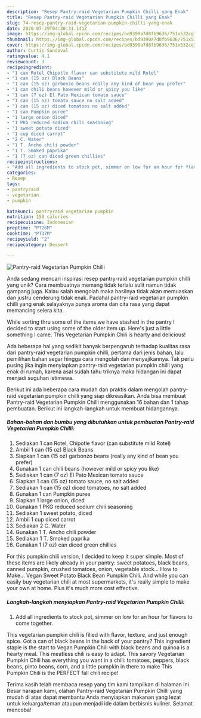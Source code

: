 ```yaml
---
description: "Resep Pantry-raid Vegetarian Pumpkin Chilli yang Enak"
title: "Resep Pantry-raid Vegetarian Pumpkin Chilli yang Enak"
slug: 74-resep-pantry-raid-vegetarian-pumpkin-chilli-yang-enak
date: 2020-07-29T04:30:31.141Z
image: https://img-global.cpcdn.com/recipes/bd9390a7d8fb9636/751x532cq70/pantry-raid-vegetarian-pumpkin-chilli-recipe-main-photo.jpg
thumbnail: https://img-global.cpcdn.com/recipes/bd9390a7d8fb9636/751x532cq70/pantry-raid-vegetarian-pumpkin-chilli-recipe-main-photo.jpg
cover: https://img-global.cpcdn.com/recipes/bd9390a7d8fb9636/751x532cq70/pantry-raid-vegetarian-pumpkin-chilli-recipe-main-photo.jpg
author: Curtis Sandoval
ratingvalue: 4.1
reviewcount: 3
recipeingredient:
- "1 can Rotel Chipotle flavor can substitute mild Rotel"
- "1 can (15 oz) Black Beans"
- "1 can (15 oz) garbonzo beans really any kind of bean you prefer"
- "1 can chili beans however mild or spicy you like"
- "1 can (7 oz) El Pato Mexican tomato sauce"
- "1 can (15 oz) tomato sauce no salt added"
- "1 can (15 oz) diced tomatoes no salt added"
- "1 can Pumpkin puree"
- "1 large onion diced"
- "1 PKG reduced sodium chili seasoning"
- "1 sweet potato diced"
- "1 cup diced carrot"
- "2 C. Water"
- "1 T. Ancho chili powder"
- "1 T. Smoked paprika"
- "1 (7 oz) can diced green chillies"
recipeinstructions:
- "Add all ingredients to stock pot, simmer on low for an hour for flavors to come together."
categories:
- Resep
tags:
- pantryraid
- vegetarian
- pumpkin

katakunci: pantryraid vegetarian pumpkin 
nutrition: 158 calories
recipecuisine: Indonesian
preptime: "PT26M"
cooktime: "PT37M"
recipeyield: "2"
recipecategory: Dessert

---
```



![Pantry-raid Vegetarian Pumpkin Chilli](https://img-global.cpcdn.com/recipes/bd9390a7d8fb9636/751x532cq70/pantry-raid-vegetarian-pumpkin-chilli-recipe-main-photo.jpg)

Anda sedang mencari inspirasi resep pantry-raid vegetarian pumpkin chilli yang unik? Cara membuatnya memang tidak terlalu sulit namun tidak gampang juga. Kalau salah mengolah maka hasilnya tidak akan memuaskan dan justru cenderung tidak enak. Padahal pantry-raid vegetarian pumpkin chilli yang enak selayaknya punya aroma dan cita rasa yang dapat memancing selera kita.

While sorting thru some of the items we have stashed in the pantry I decided to start using some of the older item up. Here&#39;s just a little something I came. This Vegetarian Pumpkin Chili is hearty and delicious!

Ada beberapa hal yang sedikit banyak berpengaruh terhadap kualitas rasa dari pantry-raid vegetarian pumpkin chilli, pertama dari jenis bahan, lalu pemilihan bahan segar hingga cara mengolah dan menyajikannya. Tak perlu pusing jika ingin menyiapkan pantry-raid vegetarian pumpkin chilli yang enak di rumah, karena asal sudah tahu triknya maka hidangan ini dapat menjadi suguhan istimewa.


Berikut ini ada beberapa cara mudah dan praktis dalam mengolah pantry-raid vegetarian pumpkin chilli yang siap dikreasikan. Anda bisa membuat Pantry-raid Vegetarian Pumpkin Chilli menggunakan 16 bahan dan 1 tahap pembuatan. Berikut ini langkah-langkah untuk membuat hidangannya.

<!--inarticleads1-->

##### Bahan-bahan dan bumbu yang dibutuhkan untuk pembuatan Pantry-raid Vegetarian Pumpkin Chilli:

1. Sediakan 1 can Rotel, Chipotle flavor (can substitute mild Rotel)
1. Ambil 1 can (15 oz) Black Beans
1. Siapkan 1 can (15 oz) garbonzo beans (really any kind of bean you prefer)
1. Gunakan 1 can chili beans (however mild or spicy you like)
1. Sediakan 1 can (7 oz) El Pato Mexican tomato sauce
1. Siapkan 1 can (15 oz) tomato sauce, no salt added
1. Sediakan 1 can (15 oz) diced tomatoes, no salt added
1. Gunakan 1 can Pumpkin puree
1. Siapkan 1 large onion, diced
1. Gunakan 1 PKG reduced sodium chili seasoning
1. Sediakan 1 sweet potato, diced
1. Ambil 1 cup diced carrot
1. Sediakan 2 C. Water
1. Gunakan 1 T. Ancho chili powder
1. Sediakan 1 T. Smoked paprika
1. Gunakan 1 (7 oz) can diced green chillies


For this pumpkin chili version, I decided to keep it super simple. Most of these items are likely already in your pantry: sweet potatoes, black beans, canned pumpkin, crushed tomatoes, onion, vegetable stock… How to Make… Vegan Sweet Potato Black Bean Pumpkin Chili. And while you can easily buy vegetarian chili at most supermarkets, it&#39;s really simple to make your own at home. Plus it&#39;s much more cost effective. 

<!--inarticleads2-->

##### Langkah-langkah menyiapkan Pantry-raid Vegetarian Pumpkin Chilli:

1. Add all ingredients to stock pot, simmer on low for an hour for flavors to come together.


This vegetarian pumpkin chili is filled with flavor, texture, and just enough spice. Got a can of black beans in the back of your pantry? This ingredient staple is the start to Vegan Pumpkin Chili with black beans and quinoa is a hearty meal. This meatless chili is easy to adapt. This savory Vegetarian Pumpkin Chili has everything you want in a chili: tomatoes, peppers, black beans, pinto beans, corn, and a little pumpkin in there to make This Pumpkin Chili is the PERFECT fall chili recipe! 

Terima kasih telah membaca resep yang tim kami tampilkan di halaman ini. Besar harapan kami, olahan Pantry-raid Vegetarian Pumpkin Chilli yang mudah di atas dapat membantu Anda menyiapkan makanan yang lezat untuk keluarga/teman ataupun menjadi ide dalam berbisnis kuliner. Selamat mencoba!
